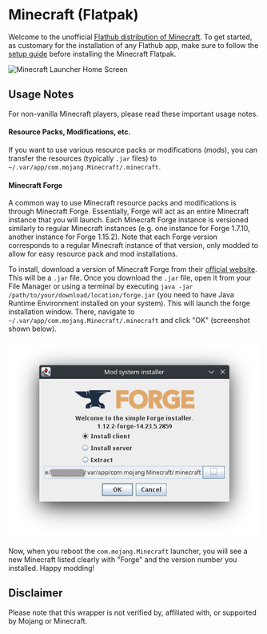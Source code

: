 # Minecraft (Flatpak)

Welcome to the unofficial [Flathub distribution of Minecraft](https://flathub.org/apps/details/com.mojang.Minecraft). To get started, as customary for the installation of any Flathub app, make sure to follow the [setup guide](https://flatpak.org/setup/) before installing the Minecraft Flatpak.

![Minecraft Launcher Home Screen](screenshots/minecraft1.png)

## Usage Notes

For non-vanilla Minecraft players, please read these important usage notes.

#### Resource Packs, Modifications, etc.

If you want to use various resource packs or modifications (mods), you can transfer the resources (typically `.jar` files) to `~/.var/app/com.mojang.Minecraft/.minecraft`.

#### Minecraft Forge

A common way to use Minecraft resource packs and modifications is through Minecraft Forge. Essentially, Forge will act as an entire Minecraft instance that you will launch. Each Minecraft Forge instance is versioned similarly to regular Minecraft instances (e.g. one instance for Forge 1.7.10, another instance for Forge 1.15.2). Note that each Forge version corresponds to a regular Minecraft instance of that version, only modded to allow for easy resource pack and mod installations.

To install, download a version of Minecraft Forge from their [official website](https://files.minecraftforge.net/net/minecraftforge/forge/). This will be a `.jar` file. Once you download the `.jar` file, open it from your File Manager or using a terminal by executing `java -jar /path/to/your/download/location/forge.jar` (you need to have Java Runtime Environment installed on your system). This will launch the forge installation window. There, navigate to `~/.var/app/com.mojang.Minecraft/.minecraft` and click "OK" (screenshot shown below).

![Forge Installation](screenshots/forge.png)

Now, when you reboot the `com.mojang.Minecraft` launcher, you will see a new Minecraft listed clearly with "Forge" and the version number you installed. Happy modding!

## Disclaimer

Please note that this wrapper is not verified by, affiliated with, or supported by Mojang or Minecraft.

